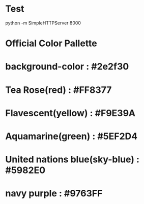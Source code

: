 # Test
python -m SimpleHTTPServer 8000
# Official Color Pallette
# background-color : #2e2f30 
# Tea Rose(red) : #FF8377
# Flavescent(yellow) : #F9E39A
# Aquamarine(green) : #5EF2D4
# United nations blue(sky-blue) : #5982E0
# navy purple : #9763FF
